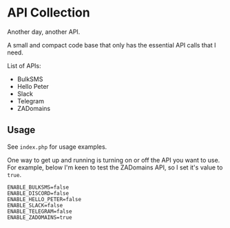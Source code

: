# API Collection

Another day, another API.

A small and compact code base that only has the essential API calls that I need.

List of APIs:

- BulkSMS
- Hello Peter
- Slack
- Telegram
- ZADomains

## Usage

See `index.php` for usage examples.

One way to get up and running is turning on or off the API you want to use. For example, below I'm keen to test the ZADomains API, so I set it's value to `true`.

```env
ENABLE_BULKSMS=false
ENABLE_DISCORD=false
ENABLE_HELLO_PETER=false
ENABLE_SLACK=false
ENABLE_TELEGRAM=false
ENABLE_ZADOMAINS=true
```
